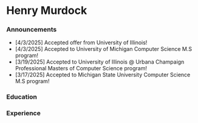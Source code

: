 # Henry Murdock

### Announcements

- [4/3/2025] Accepted offer from University of Illinois!
- [4/3/2025] Accepted to University of Michigan Computer Science M.S program!
- [3/19/2025] Accepted to University of Illinois @ Urbana Champaign Professional Masters of Computer Science program!
- [3/17/2025] Accepted to Michigan State University Computer Science M.S program!

### Education

### Experience